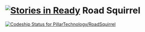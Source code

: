 [![Stories in Ready](https://badge.waffle.io/PillarTechnology/RoadSquirrel.png?label=ready&title=Ready)](https://waffle.io/PillarTechnology/RoadSquirrel)
Road Squirrel
===========

[ ![Codeship Status for PillarTechnology/RoadSquirrel](https://codeship.io/projects/481d1d90-2584-0132-5601-76bec1757a7f/status)](https://codeship.io/projects/37196)
